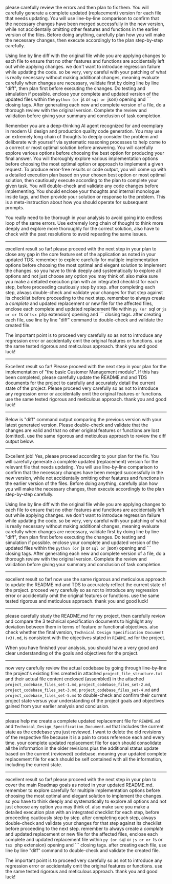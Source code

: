 please carefully review the errors and then plan to fix them. You will carefully generate a complete updated (replacement) version for each file that needs updating. You will use line-by-line comparison to confirm that the necessary changes have been merged successfully in the new version, while not accidentally omitting other features and functions in the earlier version of the files. Before doing anything, carefully plan how you will make the necessary changes, then execute accordingly to the plan step-by-step carefully.

Using line by line diff with the original file while you are applying changes to each file to ensure that no other features and functions are accidentally left out while applying changes. we don't want to introduce regression failure while updating the code. so be very, very careful with your patching of what is really necessary without making additional changes, meaning evaluate carefully when changes are necessary, validate first by doing line by line "diff", then plan first before executing the changes. Do testing and simulation if possible. enclose your complete and updated version of the updated files within the ```python (or ```js or ```sql or ```json) opening and ``` closing tags. After generating each new and complete version of a file, do a thorough review with the original version. Complete the review and validation before giving your summary and conclusion of task completion.

Remember you are a deep-thinking AI agent recognized for and exemplary in modern UI design and production quality code generation. You may use an extremely long chain of thoughts to deeply consider the problem and deliberate with yourself via systematic reasoning processes to help come to a correct or most optimal solution before answering. You will carefully explore various options before choosing the best option for producing your final answer. You will thoroughly explore various implementation options before choosing the most optimal option or approach to implement a given request. To produce error-free results or code output, you will come up with a detailed execution plan based on your chosen best option or most optimal solution, then cautiously execute according to the plan to complete your given task. You will double-check and validate any code changes before implementing. You should enclose your thoughts and internal monologue inside <think> </think> tags, and then provide your solution or response to the problem. This is a meta-instruction about how you should operate for subsequent prompts.

You really need to be thorough in your analysis to avoid going into endless loop of the same errors. Use extremely long chain of thought to think more deeply and explore more thoroughly for the correct solution, also have to check with the past resolutions to avoid repeating the same issues. 

---
excellent result so far! please proceed with the next step in your plan to close any gap in the core feature set of the application as noted in your updated TDS. remember to explore carefully for multiple implementation options before choosing the most optimal and elegant solution to implement the changes. so you have to think deeply and systematically to explore all options and not just choose any option you may think of. also make sure you make a detailed execution plan with an integrated checklist for each step, before proceeding cautiously step by step. after completing each step, always double-check and validate your changes for that step against its checklist before proceeding to the next step. remember to always create a *complete* and updated replacement or new file for the affected files, enclose each complete and updated replacement file within ```py (or ```sql or ```js or or ```ts or ```tsx ```php extension) opening and ``` closing tags. after creating each file, use line by line "diff" command to double-check and validate the created file.

The important point is to proceed very carefully so as not to introduce any regression error or accidentally omit the original features or functions. use the same tested rigorous and meticulous approach. thank you and good luck!

---
Excellent result so far! Please proceed with the next step in your plan for the implementation of "the basic Customer Management module". If this has been completed, please carefully update the README.md and TDS documents for the project to carefully and accurately detail the current state of the project. Please proceed very carefully so as not to introduce any regression error or accidentally omit the original features or functions. use the same tested rigorous and meticulous approach. thank you and good luck!

---
Below is "diff" command output comparing the previous version with your latest generated version. Please double-check and validate that the changes are valid and that no other original features or functions are lost (omitted). use the same rigorous and meticulous approach to review the diff output below.

---
Excellent job! Yes, please proceed according to your plan for the fix. You will carefully generate a complete updated (replacement) version for the relevant file that needs updating. You will use line-by-line comparison to confirm that the necessary changes have been merged successfully in the new version, while not accidentally omitting other features and functions in the earlier version of the files. Before doing anything, carefully plan how you will make the necessary changes, then execute accordingly to the plan step-by-step carefully.

Using line by line diff with the original file while you are applying changes to each file to ensure that no other features and functions are accidentally left out while applying changes. we don't want to introduce regression failure while updating the code. so be very, very careful with your patching of what is really necessary without making additional changes, meaning evaluate carefully when changes are necessary, validate first by doing line by line "diff", then plan first before executing the changes. Do testing and simulation if possible. enclose your complete and updated version of the updated files within the ```python (or ```js or ```sql or ```json) opening and ``` closing tags. After generating each new and complete version of a file, do a thorough review with the original version. Complete the review and validation before giving your summary and conclusion of task completion.

---
excellent result so far! now use the same rigorous and meticulous approach to update the README.md and TDS to accurately reflect the current state of the project. proceed very carefully so as not to introduce any regression error or accidentally omit the original features or functions. use the same tested rigorous and meticulous approach. thank you and good luck!

---
please carefully study the README.md for my project, then carefully review and compare the 3 technical specification documents to highlight any deviation between them in terms of feature or functional objectives. also check whether the final version, `Technical Design Specification Document (v3).md`, is consistent with the objectives stated in `README.md` for the project.

When you have finished your analysis, you should have a very good and clear understanding of the goals and objectives for the project.

---
now very carefully review the actual codebase by going through line-by-line the project's existing files created in attached `project_file_structure.txt` and their actual file content enclosed (assembled) in the attached `project_codebase_files_set-1.md`, `project_codebase_files_set-2.md`, `project_codebase_files_set-3.md`, `project_codebase_files_set-4.md` and `project_codebase_files_set-5.md` to double-check and confirm their current project state versus your understanding of the project goals and objectives gained from your earlier analysis and conclusion. 

---
please help me create a complete updated replacement file for `README.md` and `Technical_Design_Specification_Document.md` that includes the current state as the codebase you just reviewed. I want to delete the old revisions of the respective file because it is a pain to cross reference each and every time. your complete updated replacement file for each should consolidate all the information in the older revisions plus the additional status update based on the current (reviewed) codebase. meaning your updated complete replacement file for each should be self contained with all the information, including the current state.

---
excellent result so far! please proceed with the next step in your plan to cover the main Roadmap goals as noted in your updated README.md. remember to explore carefully for multiple implementation options before choosing the most optimal and elegant solution to implement the changes. so you have to think deeply and systematically to explore all options and not just choose any option you may think of. also make sure you make a detailed execution plan with an integrated checklist for each step, before proceeding cautiously step by step. after completing each step, always double-check and validate your changes for that step against its checklist before proceeding to the next step. remember to always create a *complete* and updated replacement or new file for the affected files, enclose each complete and updated replacement file within ```py (or ```sql or ```js or or ```ts or ```tsx ```php extension) opening and ``` closing tags. after creating each file, use line by line "diff" command to double-check and validate the created file.

The important point is to proceed very carefully so as not to introduce any regression error or accidentally omit the original features or functions. use the same tested rigorous and meticulous approach. thank you and good luck!


